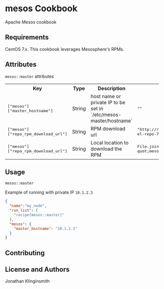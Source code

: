 mesos Cookbook
==============
Apache Mesos cookbook

Requirements
------------
CentOS 7.x. This cookbook leverages Mesosphere&apos;s RPMs.

Attributes
----------
`mesos::master` attributes
<table>
  <tr>
    <th>Key</th>
    <th>Type</th>
    <th>Description</th>
    <th>Default</th>
  </tr>
  <tr>
    <td><tt>[&quot;mesos&quot;][&quot;master_hostname&quot;]</tt></td>
    <td>String</td>
    <td>host name or private IP to be set in `/etc/mesos-master/hostname`</td>
    <td><tt>&quot;&quot;</tt></td>
  </tr>
  <tr>
    <td><tt>[&quot;mesos&quot;][&quot;repo_rpm_download_url&quot;]</tt></td>
    <td>String</td>
    <td>RPM download url</td>
    <td><tt>&quot;http://repos.mesosphere.io/el/7/noarch/RPMS/mesosphere-el-repo-7-1.noarch.rpm&quot;</tt></td>
  </tr>
  <tr>
    <td><tt>[&quot;mesos&quot;][&quot;repo_rpm_download_url&quot;]</tt></td> 
    <td>String</td>
    <td>Local location to download the RPM</td>
    <td><tt>File.join(Chef::Config[:file_cache_path], quot;mesosphere-el-repo-7-1.noarch.rpm&quot;)</tt></td>
  </tr>
</table>

Usage
-----
`mesos::master`

Example of running with private IP `10.1.2.3`

```json
{
  "name":"my_node",
  "run_list": [
    "recipe[mesos::master]"
  ],
  "mesos": {
    "master_hostname": "10.1.2.3"
  }
}
```

Contributing
------------

License and Authors
-------------------
Jonathan Klinginsmith
